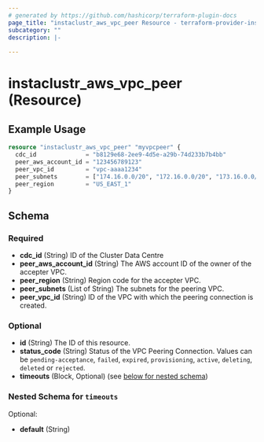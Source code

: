 ```yaml
---
# generated by https://github.com/hashicorp/terraform-plugin-docs
page_title: "instaclustr_aws_vpc_peer Resource - terraform-provider-instaclustr"
subcategory: ""
description: |-
  
---
```


# instaclustr_aws_vpc_peer (Resource)



## Example Usage

```terraform
resource "instaclustr_aws_vpc_peer" "myvpcpeer" {
  cdc_id              = "b8129e68-2ee9-4d5e-a29b-74d233b7b4bb"
  peer_aws_account_id = "123456789123"
  peer_vpc_id         = "vpc-aaaa1234"
  peer_subnets        = ["174.16.0.0/20", "172.16.0.0/20", "173.16.0.0/20"]
  peer_region         = "US_EAST_1"
}
```

<!-- schema generated by tfplugindocs -->
## Schema

### Required

- **cdc_id** (String) ID of the Cluster Data Centre
- **peer_aws_account_id** (String) The AWS account ID of the owner of the accepter VPC.
- **peer_region** (String) Region code for the accepter VPC.
- **peer_subnets** (List of String) The subnets for the peering VPC.
- **peer_vpc_id** (String) ID of the VPC with which the peering connection is created.

### Optional

- **id** (String) The ID of this resource.
- **status_code** (String) Status of the VPC Peering Connection. Values can be `pending-acceptance`, `failed`, `expired`, `provisioning`, `active`, `deleting`, `deleted` or `rejected`.
- **timeouts** (Block, Optional) (see [below for nested schema](#nestedblock--timeouts))

<a id="nestedblock--timeouts"></a>
### Nested Schema for `timeouts`

Optional:

- **default** (String)


